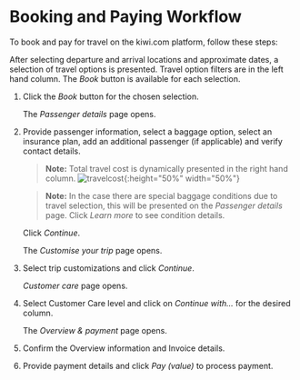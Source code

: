 # Booking and Paying Workflow

To book and pay for travel on the kiwi.com platform, follow these steps:

After selecting departure and arrival locations and approximate dates, a selection of travel options is presented. Travel option filters are in the left hand column. The *Book* button is available for each selection.

1. Click the *Book* button for the chosen selection.

   The *Passenger details* page opens. 

2. Provide passenger information, select a baggage option, select an insurance plan, add an additional passenger (if applicable) and verify contact details.

   > **Note:** Total travel cost is dynamically presented in the right hand column. ![travelcost](\stuff\assets\images\travelcost.png){:height="50%" width="50%"} 

   > **Note:** In the case there are special baggage conditions due to travel selection, this will be presented on the *Passenger details* page. Click *Learn more* to see condition details.

   Click *Continue*.

   The *Customise your trip* page opens.

3. Select trip customizations and click *Continue*.

   *Customer care* page opens.

4. Select Customer Care level and click on *Continue with...* for the desired column.

   The *Overview & payment* page opens.

5. Confirm the Overview information and Invoice details.

6. Provide payment details and click *Pay (value)* to process payment.
   